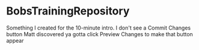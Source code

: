 # BobsTrainingRepository
Something I created for the 10-minute intro.
I don't see a Commit Changes button
Matt discovered ya gotta click Preview Changes to make that button appear
